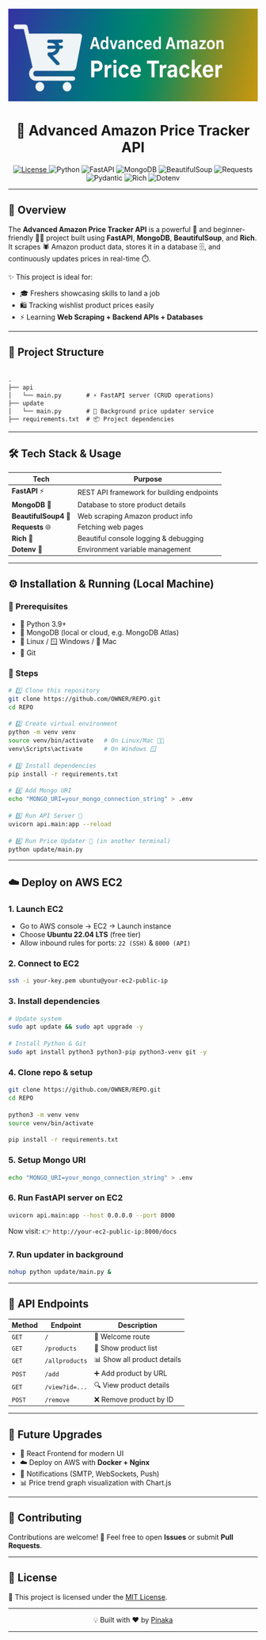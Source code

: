 <!-- COVER IMAGE -->
<p align="center">
  <img src="assets/cover.png" alt="cover image" />
</p>

<!-- PROJECT TITLE -->
<h1 align="center">🛒 Advanced Amazon Price Tracker API</h1>

<!-- BADGES -->
<p align="center">
  <a href="LICENSE">
    <img src="https://img.shields.io/badge/License-AGPL--3.0-blue?style=plastic" alt="License"/>
  </a>
  
  <!-- Language -->
  <img src="https://img.shields.io/badge/Python-3.9+-blue?style=plastic&logo=python" alt="Python"/>

  <!-- Framework -->
  <img src="https://img.shields.io/badge/FastAPI-0.116.2-teal?style=plastic&logo=fastapi" alt="FastAPI"/>

  <!-- Database -->
  <img src="https://img.shields.io/badge/MongoDB-4.15.0-darkgreen?style=plastic&logo=mongodb" alt="MongoDB"/>

  <!-- Scraping -->
  <img src="https://img.shields.io/badge/BeautifulSoup-4.13.5-yellowgreen?style=plastic" alt="BeautifulSoup"/>

  <!-- HTTP -->
  <img src="https://img.shields.io/badge/Requests-2.x-orange?style=plastic" alt="Requests"/>

  <!-- Validation -->
  <img src="https://img.shields.io/badge/Pydantic-2.11.9-red?style=plastic" alt="Pydantic"/>

  <!-- Logging -->
  <img src="https://img.shields.io/badge/Rich-13.7.0-purple?style=plastic" alt="Rich"/>

  <!-- Env -->
  <img src="https://img.shields.io/badge/Python--Dotenv-1.0.1-lightgrey?style=plastic" alt="Dotenv"/>
</p>


---

## 🚀 Overview
The **Advanced Amazon Price Tracker API** is a powerful 📡 and beginner-friendly 👩‍💻 project built using **FastAPI**, **MongoDB**, **BeautifulSoup**, and **Rich**.  
It scrapes 🕷️ Amazon product data, stores it in a database 🗄️, and continuously updates prices in real-time ⏱️.

✨ This project is ideal for:  
- 🎓 Freshers showcasing skills to land a job  
- 🛍️ Tracking wishlist product prices easily  
- ⚡ Learning **Web Scraping + Backend APIs + Databases**  

---

## 📂 Project Structure
```

.
├── api
│   └── main.py       # ⚡ FastAPI server (CRUD operations)
├── update
│   └── main.py       # 🔄 Background price updater service
├── requirements.txt  # 📦 Project dependencies

````

---

## 🛠️ Tech Stack & Usage

| Tech        | Purpose |
|-------------|---------|
| **FastAPI** ⚡ | REST API framework for building endpoints |
| **MongoDB** 🍃 | Database to store product details |
| **BeautifulSoup4** 🍲 | Web scraping Amazon product info |
| **Requests** 🌐 | Fetching web pages |
| **Rich** 🎨 | Beautiful console logging & debugging |
| **Dotenv** 🔑 | Environment variable management |

---

## ⚙️ Installation & Running (Local Machine)

### 🔧 Prerequisites
- 🐍 Python 3.9+
- 🍃 MongoDB (local or cloud, e.g. MongoDB Atlas)
- 🐧 Linux / 🪟 Windows / 🍎 Mac
- 🐙 Git

### 📝 Steps

```bash
# 1️⃣ Clone this repository
git clone https://github.com/OWNER/REPO.git
cd REPO

# 2️⃣ Create virtual environment
python -m venv venv
source venv/bin/activate   # On Linux/Mac 🍎🐧
venv\Scripts\activate      # On Windows 🪟

# 3️⃣ Install dependencies
pip install -r requirements.txt

# 4️⃣ Add Mongo URI
echo "MONGO_URI=your_mongo_connection_string" > .env

# 5️⃣ Run API Server 🚀
uvicorn api.main:app --reload

# 6️⃣ Run Price Updater 🔄 (in another terminal)
python update/main.py
````

---

## ☁️ Deploy on AWS EC2

### 1. Launch EC2

* Go to AWS console → EC2 → Launch instance
* Choose **Ubuntu 22.04 LTS** (free tier)
* Allow inbound rules for ports: `22 (SSH)` & `8000 (API)`

### 2. Connect to EC2

```bash
ssh -i your-key.pem ubuntu@your-ec2-public-ip
```

### 3. Install dependencies

```bash
# Update system
sudo apt update && sudo apt upgrade -y

# Install Python & Git
sudo apt install python3 python3-pip python3-venv git -y
```

### 4. Clone repo & setup

```bash
git clone https://github.com/OWNER/REPO.git
cd REPO

python3 -m venv venv
source venv/bin/activate

pip install -r requirements.txt
```

### 5. Setup Mongo URI

```bash
echo "MONGO_URI=your_mongo_connection_string" > .env
```

### 6. Run FastAPI server on EC2

```bash
uvicorn api.main:app --host 0.0.0.0 --port 8000
```

Now visit:
👉 `http://your-ec2-public-ip:8000/docs`

### 7. Run updater in background

```bash
nohup python update/main.py &
```

---

## 📡 API Endpoints

| Method | Endpoint       | Description                 |
| ------ | -------------- | --------------------------- |
| `GET`  | `/`            | 👋 Welcome route            |
| `GET`  | `/products`    | 📃 Show product list        |
| `GET`  | `/allproducts` | 📊 Show all product details |
| `POST` | `/add`         | ➕ Add product by URL        |
| `GET`  | `/view?id=...` | 🔍 View product details     |
| `POST` | `/remove`      | ❌ Remove product by ID      |

---

## 🌱 Future Upgrades

* 🎨 React Frontend for modern UI
* ☁️ Deploy on AWS with **Docker + Nginx**
* 📩 Notifications (SMTP, WebSockets, Push)
* 📊 Price trend graph visualization with Chart.js

---

## 🤝 Contributing

Contributions are welcome! 💌 Feel free to open **Issues** or submit **Pull Requests**.

---

## 📜 License

📄 This project is licensed under the [MIT License](LICENSE).

---

<p align="center">💡 Built with ❤️ by <a href="https://github.com/rax-2">Pinaka</a></p>

---
